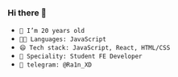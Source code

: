 ### Hi there 👋
- `🌱 I’m 20 years old`
- `🧑‍💻 Languages: JavaScript`
- `😄 Tech stack: JavaScript, React, HTML/CSS`
- `👷 Speciality: Student FE Developer`
- `💬 telegram: @Ra1n_XD`
